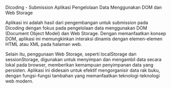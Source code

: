 Dicoding - Submission Aplikasi Pengelolaan Data Menggunakan DOM dan Web Storage

Aplikasi ini adalah hasil dari pengembangan untuk submission pada Dicoding dengan fokus pada pengelolaan data menggunakan DOM (Document Object Model) dan Web Storage. Dengan memanfaatkan konsep DOM, aplikasi ini memungkinkan interaksi dinamis dengan elemen-elemen HTML atau XML pada halaman web.

Selain itu, penggunaan Web Storage, seperti localStorage dan sessionStorage, digunakan untuk menyimpan dan mengambil data secara lokal pada browser, memberikan kemampuan penyimpanan data yang persisten. Aplikasi ini didesain untuk efektif mengorganisir data rak buku, dengan fungsi-fungsi tambahan yang memanfaatkan teknologi-teknologi web modern. 
